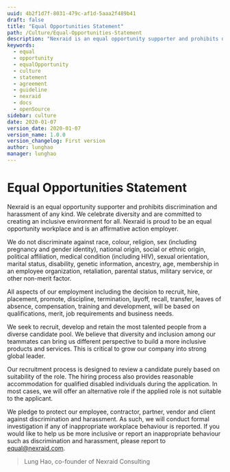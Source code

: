 ```yaml
---
uuid: 4b2f1d7f-8031-479c-af1d-5aaa2f489b41
draft: false
title: "Equal Opportunities Statement"
path: /Culture/Equal-Opportunities-Statement
description: "Nexraid is an equal opportunity supporter and prohibits discrimination and harassment of any kind. We celebrate diversity and are committed to creating an inclusive environment for all."
keywords: 
  - equal
  - opportunity
  - equalOpportunity
  - culture
  - statement
  - agreement
  - guideline
  - nexraid
  - docs
  - openSource
sidebar: culture
date: 2020-01-07
version_date: 2020-01-07
version_name: 1.0.0
version_changelog: First version
author: lunghao
manager: lunghao
---
```


# Equal Opportunities Statement
Nexraid is an equal opportunity supporter and prohibits discrimination and harassment of any kind. We celebrate diversity and are committed to creating an inclusive environment for all. Nexraid is proud to be an equal opportunity workplace and is an affirmative action employer.

We do not discriminate against race, colour, religion, sex (including pregnancy and gender identity), national origin, social or ethnic origin, political affiliation, medical condition (including HIV), sexual orientation, marital status, disability, genetic information, ancestry, age, membership in an employee organization, retaliation, parental status, military service, or other non-merit factor.

All aspects of our employment including the decision to recruit, hire, placement, promote, discipline, termination, layoff, recall, transfer, leaves of absence, compensation, training and development, will be based on qualifications, merit, job requirements and business needs.

We seek to recruit, develop and retain the most talented people from a diverse candidate pool. We believe that diversity and inclusion among our teammates can bring us different perspective to build a more inclusive products and services. This is critical to grow our company into strong global leader.

Our recruitment process is designed to review a candidate purely based on suitability of the role. The hiring process also provides reasonable accommodation for qualified disabled individuals during the application. In most cases, we will offer an alternative role if the applied role is not suitable to the applicant.

We pledge to protect our employee, contractor, partner, vendor and client against discrimination and harassment. As such, we will conduct formal investigation if any of inappropriate workplace behaviour is reported. If you would like to help us be more inclusive or report an inappropriate behaviour such as discrimination and harassment, please report to equal@nexraid.com.

> Lung Hao, co-founder of Nexraid Consulting
